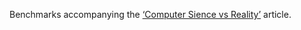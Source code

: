 Benchmarks accompanying the [‘Computer Sience vs
Reality’](https://mina86.com/2021/computer-science-vs-reality/)
article.
